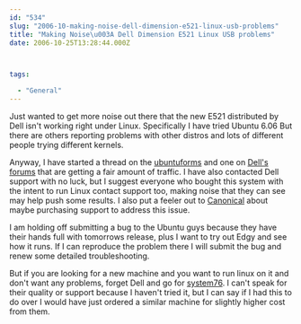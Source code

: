 ```yaml
---
id: "534"
slug: "2006-10-making-noise-dell-dimension-e521-linux-usb-problems"
title: "Making Noise\u003A Dell Dimension E521 Linux USB problems"
date: 2006-10-25T13:28:44.000Z



tags:

  - "General"
---
```

<div class="sqs-html-content">
  <p>Just wanted to get more noise out there that the new E521 distributed by Dell isn't working right under Linux.  Specifically I have tried Ubuntu 6.06 But there are others reporting problems with other distros and lots of different people trying different kernels.</p>
<p>Anyway, I have started a thread on the <a href="http://ubuntuforums.org/showthread.php?t=279626">ubuntuforms</a> and one on <a href="http://forums.us.dell.com/supportforums/board/message?board.id=sw_other&message.id=54328&view=by_date_ascending&page=1">Dell's forums</a> that are getting a fair amount of traffic.  I have also contacted Dell support with no luck, but I suggest everyone who bought this system with the intent to run Linux contact support too, making noise that they can see may help push some results.  I also put a feeler out to <a href="http://www.ubuntu.com/support/paid">Canonical</a> about maybe purchasing support to address this issue.</p>
<p>
I am holding off submitting a bug to the Ubuntu guys because they have their hands full with tomorrows release, plus I want to try out Edgy and see how it runs.  If I can reproduce the problem there I will submit the bug and renew some detailed troubleshooting.</p>
<p>
But if you are looking for a new machine and you want to run linux on it and don't want any problems, forget Dell and go for <a href="http://system76.com/index.php">system76</a>.  I can't speak for their quality or support because I haven't tried it, but I can say if I had this to do over I would have just ordered a similar machine for slightly higher cost from them.</p>
</div>
